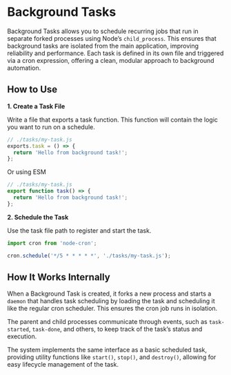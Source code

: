 # Background Tasks

Background Tasks allows you to schedule recurring jobs that run in separate forked processes using Node’s `child_process`. This ensures that background tasks are isolated from the main application, improving reliability and performance. Each task is defined in its own file and triggered via a cron expression, offering a clean, modular approach to background automation.

## How to Use

**1. Create a Task File** 

Write a file that exports a task function. This function will contain the logic you want to run on a schedule.
```js
// ./tasks/my-task.js
exports.task = () => {
  return 'Hello from background task!';
};

```

Or using ESM

```js
// ./tasks/my-task.js
export function task() => {
  return 'Hello from background task!';
};

```

**2. Schedule the Task**

Use the task file path to register and start the task.
```js
import cron from 'node-cron';

cron.schedule('*/5 * * * * *', './tasks/my-task.js');
```

## How It Works Internally

When a Background Task is created, it forks a new process and starts a `daemon` that handles task scheduling by loading the task and scheduling it like the regular cron scheduler. This ensures the cron job runs in isolation.

The parent and child processes communicate through events, such as `task-started`, `task-done`, and others, to keep track of the task’s status and execution.

The system implements the same interface as a basic scheduled task, providing utility functions like `start()`, `stop()`, and `destroy()`, allowing for easy lifecycle management of the task.